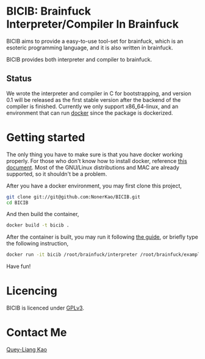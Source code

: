 BICIB: Brainfuck Interpreter/Compiler In Brainfuck
=================================================

BICIB aims to provide a easy-to-use tool-set for brainfuck,
which is an esoteric programming language, and it is also written
in brainfuck.  

BICIB provides both interpreter and compiler to brainfuck.

## Status

We wrote the interpreter and compiler in C for bootstrapping, 
and version 0.1 will be released as the first stable version after
the backend of the compiler is finished.
Currently we only support x86_64-linux, and an environment
that can run [docker](https://github.com/docker/docker) since
the package is dockerized.

Getting started
===============

The only thing you have to make sure is that you have docker working 
properly.  For those who don't know how to install docker, reference
[this document](http://docs.docker.com/installation/).  Most of the 
GNU/Linux distributions and MAC are already supported, so it shouldn't
be a problem.

After you have a docker environment, you may first clone this project,
```bash
git clone git://git@github.com:NonerKao/BICIB.git
cd BICIB
```

And then build the container,
```bash
docker build -t bicib .
```

After the container is built, you may run it following [the guide](http://docs.docker.com/userguide/),
or briefly type the following instruction,
```bash
docker run -it bicib /root/brainfuck/interpreter /root/brainfuck/examples/hw.b
```

Have fun!

Licencing
=========

BICIB is licenced under [GPLv3](http://www.gnu.org/licenses/gpl-3.0.html).

Contact Me
==========

[Quey-Liang Kao](http://noner.scopelab.cs.nthu.edu.tw)
